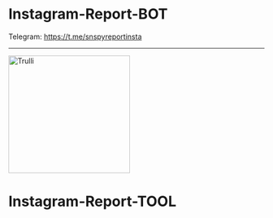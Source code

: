 # Instagram-Report-BOT

Telegram: https://t.me/snspyreportinsta
<hr>
<img src="https://i.postimg.cc/Z0kWGWKm/sp2.jpg" alt="Trulli" width="239" height="232">

# Instagram-Report-TOOL
